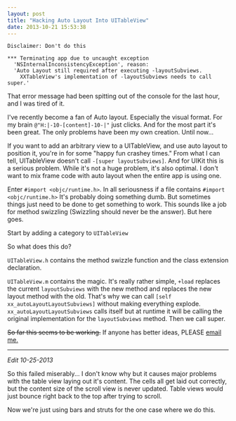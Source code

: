 ```yaml
---
layout: post
title: "Hacking Auto Layout Into UITableView"
date: 2013-10-21 15:53:38
---
```


```
Disclaimer: Don't do this
```

```
*** Terminating app due to uncaught exception
  'NSInternalInconsistencyException', reason: 
  'Auto Layout still required after executing -layoutSubviews. 
    XXTableView's implementation of -layoutSubviews needs to call super.'
```
That error message had been spitting out of the console for the last hour, and I was tired of it.

I've recently become a fan of Auto layout.  Especially the visual format.  For my brain `@"H:|-10-[content]-10-|"` just clicks.  And for the most part it's been great.  The only problems have been my own creation.  Until now...

If you want to add an arbitrary view to a UITableView, and use auto layout to position it, you're in for some "happy fun crashey times."  From what I can tell, UITableView doesn't call `-[super layoutSubviews]`.  And for UIKit this is a serious problem.  While it's not a huge problem, it's also optimal.  I don't want to mix frame code with auto layout when the entire app is using one.

Enter `#import <objc/runtime.h>`.  In all seriousness if a file contains `#import <objc/runtime.h>` It's probably doing something dumb.  But sometimes things just need to be done to get something to work.  This sounds like a job for method swizzling (Swizzling should never be the answer).  But here goes.

Start by adding a category to `UITableView`

<script src="https://gist.github.com/skylarsch/7092414.js"></script>

So what does this do?

`UITableView.h` contains the method swizzle function and the class extension declaration.  

`UITableView.m` contains the magic.  It's really rather simple, `+load` replaces the current `layoutSubviews` with the new method and replaces the new layout method with the old.  That's why we can call `[self xx_autoLayoutLayoutSubviews]` without making everything explode.  `xx_autoLayoutLayoutSubviews` calls itself but at runtime it will be calling the original implementation for the `layoutSubviews` method.  Then we call super.

<strike>So far this seems to be working.</strike>  If anyone has better ideas, PLEASE [email me.](mailto:ss@schipp.co)

***

_Edit 10-25-2013_

So this failed miserably...  I don't know why but it causes major problems with the table view laying out it's content.  The cells all get laid out correctly, but the content size of the scroll view is never updated.  Table views would just bounce right back to the top after trying to scroll.

Now we're just using bars and struts for the one case where we do this.